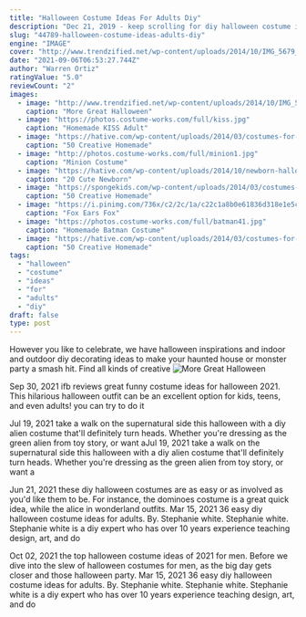 ```yaml
---
title: "Halloween Costume Ideas For Adults Diy"
description: "Dec 21, 2019 - keep scrolling for diy halloween costume ideas & inspirations. On this page you'll find a ton of creative costume ideas for kids and adults, groups and individuals, couples and families!."
slug: "44789-halloween-costume-ideas-adults-diy"
engine: "IMAGE"
cover: "http://www.trendzified.net/wp-content/uploads/2014/10/IMG_5679__880.jpg"
date: "2021-09-06T06:53:27.744Z"
author: "Warren Ortiz"
ratingValue: "5.0"
reviewCount: "2"
images:
  - image: "http://www.trendzified.net/wp-content/uploads/2014/10/IMG_5679__880.jpg"
    caption: "More Great Halloween"
  - image: "https://photos.costume-works.com/full/kiss.jpg"
    caption: "Homemade KISS Adult"
  - image: "https://hative.com/wp-content/uploads/2014/03/costumes-for-kids/41-peacock-kid-costume-idea.jpg"
    caption: "50 Creative Homemade"
  - image: "http://photos.costume-works.com/full/minion1.jpg"
    caption: "Minion Costume"
  - image: "https://hative.com/wp-content/uploads/2014/10/newborn-halloween-costumes/6-newborn-halloween-costume-ideas.jpg"
    caption: "20 Cute Newborn"
  - image: "https://spongekids.com/wp-content/uploads/2014/03/costumes-for-kids/37-little-mummies-kid-costume.jpg"
    caption: "50 Creative Homemade"
  - image: "https://i.pinimg.com/736x/c2/2c/1a/c22c1a8b0e61836d318e1e5c721b4ca4.jpg"
    caption: "Fox Ears Fox"
  - image: "https://photos.costume-works.com/full/batman41.jpg"
    caption: "Homemade Batman Costume"
  - image: "https://hative.com/wp-content/uploads/2014/03/costumes-for-kids/21-homemade-monster-costume-kid.jpg"
    caption: "50 Creative Homemade"
tags:
  - "halloween"
  - "costume"
  - "ideas"
  - "for"
  - "adults"
  - "diy"
draft: false
type: post
---
```


However you like to celebrate, we have halloween inspirations and indoor and outdoor diy decorating ideas to make your haunted house or monster party a smash hit. Find all kinds of creative
![More Great Halloween](http://www.trendzified.net/wp-content/uploads/2014/10/IMG_5679__880.jpg "More Great Halloween")

Sep 30, 2021 ifb  reviews  great funny costume ideas for halloween 2021.  This hilarious halloween outfit can be an excellent option for kids, teens, and even adults! you can try to do it
<!--inArticleAds-->

<!--galleryOne-->

Jul 19, 2021 take a walk on the supernatural side this halloween with a diy alien costume that'll definitely turn heads. Whether you're dressing as the green alien from toy story, or want aJul 19, 2021 take a walk on the supernatural side this halloween with a diy alien costume that'll definitely turn heads. Whether you're dressing as the green alien from toy story, or want a
<!--inArticleAds-->

<!--galleryTwo-->

Jun 21, 2021 these diy halloween costumes are as easy or as involved as you'd like them to be. For instance, the dominoes costume is a great quick idea, while the alice in wonderland outfits. Mar 15, 2021 36 easy diy halloween costume ideas for adults. By. Stephanie white. Stephanie white. Stephanie white is a diy expert who has over 10 years experience teaching design, art, and do
<!--galleryThree-->

Oct 02, 2021 the top halloween costume ideas of 2021 for men. Before we dive into the slew of halloween costumes for men, as the big day gets closer and those halloween party. Mar 15, 2021 36 easy diy halloween costume ideas for adults. By. Stephanie white. Stephanie white. Stephanie white is a diy expert who has over 10 years experience teaching design, art, and do